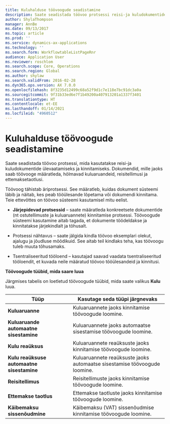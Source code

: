 ```yaml
---
title: Kuluhalduse töövoogude seadistamine
description: Saate seadistada töövoo protsessi reisi-ja kuludokumentide ülevaatamiseks ja kinnitamiseks.
author: ShylaThompson
manager: AnnBe
ms.date: 09/13/2017
ms.topic: article
ms.prod: ''
ms.service: dynamics-ax-applications
ms.technology: ''
ms.search.form: WorkflowtableListPageRnr
audience: Application User
ms.reviewer: roschlom
ms.search.scope: Core, Operations
ms.search.region: Global
ms.author: shylaw
ms.search.validFrom: 2016-02-28
ms.dyn365.ops.version: AX 7.0.0
ms.openlocfilehash: 8f3235d12499c68a52f9d1c7e118e7bc91dc3a0a
ms.sourcegitcommit: 9f31b33ed6e7f1b49200a407913201a1337f3401
ms.translationtype: HT
ms.contentlocale: et-EE
ms.lasthandoff: 01/14/2021
ms.locfileid: "4960512"
---
```

# <a name="set-up-expense-management-workflows"></a>Kuluhalduse töövoogude seadistamine

Saate seadistada töövoo protsessi, mida kasutatakse reisi-ja kuludokumentide ülevaatamiseks ja kinnitamiseks. Dokumendid, mille jaoks saab töövooge määratleda, hõlmavad kuluaruandeid, reisitellimusi ja ettemaksetaotlusi.

Töövoog tähistab äriprotsessi. See määratleb, kuidas dokument süsteemi läbib ja näitab, kes peab tööülesande lõpetama või dokumendi kinnitama. Teie ettevõttes on töövoo süsteemi kasutamisel mitu eelist.

-   **Järjepidevad protsessid** – saate määratleda konkreetsete dokumentide (nt ostutellimuste ja kuluaruannete) kinnitamise protsessi. Töövoogude süsteemi kasutamine aitab tagada, et dokumente töödeldakse ja kinnitatakse järjekindlalt ja tõhusalt.

-   Protsessi nähtavus – saate jälgida kindla töövoo eksemplari olekut, ajalugu ja jõudluse mõõdikuid. See aitab teil kindlaks teha, kas töövoogu tuleb muuta tõhusamaks.

-   Tsentraliseeritud tööloend – kasutajad saavad vaadata tsentraliseeritud tööloendit, et kuvada neile määratud töövoo tööülesandeid ja kinnitusi. 

**Töövoogude tüübid, mida saare luua**

Järgmises tabelis on loetletud töövoogude tüübid, mida saate valikus **Kulu** luua.


|              <strong>Tüüp</strong>              |                   <strong>Kasutage seda tüüpi järgnevaks</strong>                   |
|-------------------------------------------------|-----------------------------------------------------------------------|
|         <strong>Kuluaruanne</strong>         |            Kuluaruannete jaoks kinnitamise töövoogude loomine.             |
|  <strong>Kuluaruande automaatne sisestamine</strong>   |        Kuluaruannete jaoks automaatse sisestamise töövoogude loomine.        |
|       <strong>Kulu reaüksus</strong>        |     Kuluaruannete reaüksuste jaoks kinnitamise töövoogude loomine.      |
| <strong>Kulu reaüksuse automaatne sisestamine</strong> | Kuluaruannete reaüksuste jaoks automaatse sisestamise töövoogude loomine. |
|       <strong>Reisitellimus</strong>       |          Reisitellimuste jaoks kinnitamise töövoogude loomine.           |
|      <strong>Ettemakse taotlus</strong>      |         Ettemakse taotluste jaoks kinnitamise töövoogude loomine.          |
|        <strong>Käibemaksu sissenõudmine</strong>        | Käibemaksu (VAT) sissenõudmise kinnitamise töövoogude loomine.  |

